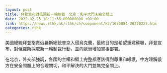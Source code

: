 ```yaml
---
layout: post
title: 拜登宣布對俄國新一輪制裁　北京：和平大門未完全關上
date: 2022-02-25 18:11:38.000000000 +08:00
link: https://news.rthk.hk/rthk/ch/component/k2/1635884-20220225.htm
categories: rthk
---
```


美國總統拜登指責俄羅斯總統普京入侵烏克蘭，最終目的是希望重建蘇聯，拜登宣布，對俄羅斯採取新一輪制裁行動，並向歐洲增加軍事部署。

在北京，外交部強調，各國的主權和領土完整都應該得到尊重和維護，中方理解俄方在安全問題上的合理關切，和平解決的大門並無完全關上。
